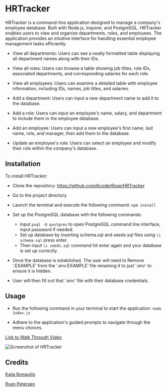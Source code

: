 # HRTracker

HRTracker is a command-line application designed to manage a company's employee database. Built with Node.js, Inquirer, and PostgreSQL. HRTracker enables users to view and organize departments, roles, and employees. The application provides an intuitive interface for handling essential employee management tasks efficiently.

- View all departments: Users can see a neatly formatted table displaying all department names along with their IDs.

- View all roles: Users can browse a table showing job titles, role IDs, associated departments, and corresponding salaries for each role.

- View all employees: Users can examine a detailed table with employee information, including IDs, names, job titles, and salaries.

- Add a department: Users can input a new department name to add it to the database.

- Add a role: Users can input an employee's name, salary, and department to include them in the employee database.

- Add an employee: Users can input a new employee's first name, last name, role, and manager, then add them to the database.

- Update an employee's role: Users can select an employee and modify their role within the company's database.

## Installation

To install HRTracker:

- Clone the repository: https://github.com/AcoderRose/HRTracker

- Go to the project directory

- Launch the terminal and execute the following command: `npm install`

- Set up the PostgreSQL database with the following commands:

  - Input `psql -U postgres` to open PostgreSQL command line interface, input password if needed.
  - Set up database by inserting schema.sql and seeds.sql files using `\i schema.sql` press enter.
  - Then input `\i seeds.sql` command hit enter again and your database is set up correctly.

- Once the database is established. The user will need to Remove '.EXAMPLE' from the '.env.EXAMPLE' file renaming it to just '.env' to ensure it is hidden.

- User will then fill out that '.env' file with their database credentials.

## Usage

- Run the following command in your terminal to start the application: `node index.js`

- Adhere to the application's guided prompts to navigate through the menu choices.

[Link to Walk Through Video]()

![Screenshot of HRTracker]()

## Credits

[Kaila Ronquillo](https://github.com/girlnotfound)

[Ryan Petersen](https://github.com/RyanPetersen-89)

